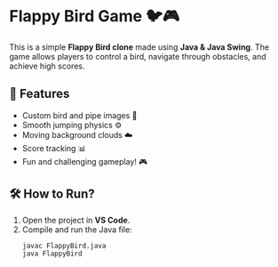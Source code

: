 # Flappy Bird Game 🐦🎮

This is a simple **Flappy Bird clone** made using **Java & Java Swing**. The game allows players to control a bird, navigate through obstacles, and achieve high scores.

## 🚀 Features
- Custom bird and pipe images 🎨
- Smooth jumping physics ⚙️
- Moving background clouds ☁️
- Score tracking 📊
- Fun and challenging gameplay! 🎮

## 🛠️ How to Run?
1. Open the project in **VS Code**.
2. Compile and run the Java file:
   ```sh
   javac FlappyBird.java
   java FlappyBird
